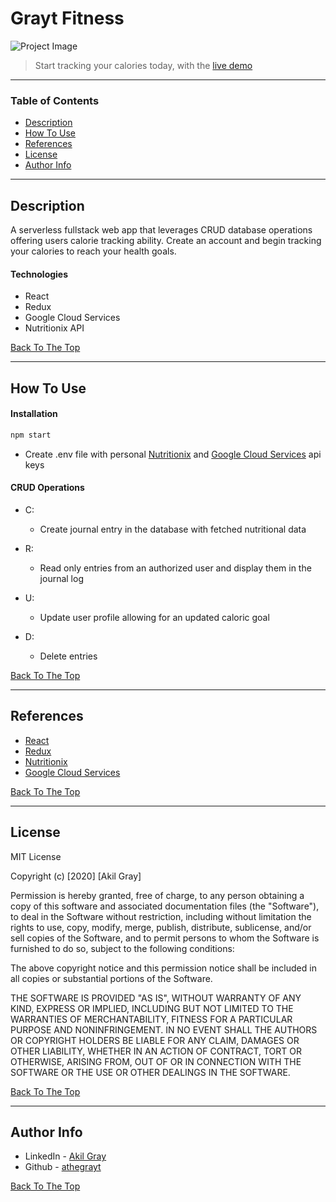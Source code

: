 # Grayt Fitness 

![Project Image](./src/assets/images/GraytFitness_v.1.gif)

> Start tracking your calories today, with the [live demo](https://graytfitness.herokuapp.com/)

---

### Table of Contents

- [Description](#description)
- [How To Use](#how-to-use)
- [References](#references)
- [License](#license)
- [Author Info](#author-info)

---

## Description

A serverless fullstack web app that leverages CRUD database operations offering users calorie tracking ability. Create an account and begin tracking your calories to reach your health goals.

#### Technologies

- React
- Redux
- Google Cloud Services
- Nutritionix API


[Back To The Top](#grayt-fitness)

---

## How To Use

#### Installation

```bash
npm start
```

- Create .env file with personal [Nutritionix](https://developer.nutritionix.com/) and [Google Cloud Services](https://cloud.google.com/docs/authentication/api-keys) api keys 

#### CRUD Operations

- C:
    - Create journal entry in the database with fetched nutritional data   

- R:
    - Read only entries from an authorized user and display them in the journal log  
- U:
    - Update user profile allowing for an updated caloric goal
- D:
    - Delete entries 

[Back To The Top](#grayt-fitness)

---

## References
- [React](https://reactjs.org/)
- [Redux](https://redux.js.org/)
- [Nutritionix](https://www.nutritionix.com/)
- [Google Cloud Services](https://cloud.google.com/)

[Back To The Top](#grayt-fitness)

---

## License

MIT License

Copyright (c) [2020] [Akil Gray]

Permission is hereby granted, free of charge, to any person obtaining a copy
of this software and associated documentation files (the "Software"), to deal
in the Software without restriction, including without limitation the rights
to use, copy, modify, merge, publish, distribute, sublicense, and/or sell
copies of the Software, and to permit persons to whom the Software is
furnished to do so, subject to the following conditions:

The above copyright notice and this permission notice shall be included in all
copies or substantial portions of the Software.

THE SOFTWARE IS PROVIDED "AS IS", WITHOUT WARRANTY OF ANY KIND, EXPRESS OR
IMPLIED, INCLUDING BUT NOT LIMITED TO THE WARRANTIES OF MERCHANTABILITY,
FITNESS FOR A PARTICULAR PURPOSE AND NONINFRINGEMENT. IN NO EVENT SHALL THE
AUTHORS OR COPYRIGHT HOLDERS BE LIABLE FOR ANY CLAIM, DAMAGES OR OTHER
LIABILITY, WHETHER IN AN ACTION OF CONTRACT, TORT OR OTHERWISE, ARISING FROM,
OUT OF OR IN CONNECTION WITH THE SOFTWARE OR THE USE OR OTHER DEALINGS IN THE
SOFTWARE.

[Back To The Top](#grayt-fitness)

---

## Author Info

- LinkedIn - [Akil Gray](https://linkedin.com/in/akil-gray)
- Github - [athegrayt](https://github.com/athegrayt)

[Back To The Top](#grayt-fitness)
